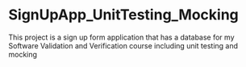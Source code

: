 # SignUpApp_UnitTesting_Mocking
This project is a sign up form application that has a database for my Software Validation and Verification course including unit testing and mocking
